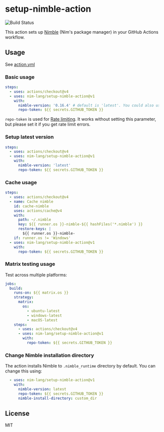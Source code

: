 # setup-nimble-action

![Build Status](https://github.com/nim-lang/setup-nimble-action/workflows/build/badge.svg)

This action sets up [Nimble](https://github.com/nim-lang/nimble) (Nim's package manager) in your GitHub Actions workflow.

## Usage

See [action.yml](action.yml)

### Basic usage

```yaml
steps:
  - uses: actions/checkout@v4
  - uses: nim-lang/setup-nimble-action@v1
    with:
      nimble-version: '0.16.4' # default is 'latest'. You could also use `nightly` to get #HEAD
      repo-token: ${{ secrets.GITHUB_TOKEN }}
```

`repo-token` is used for [Rate limiting](https://docs.github.com/rest/overview/resources-in-the-rest-api#rate-limiting).
It works without setting this parameter, but please set it if you get rate limit errors.

### Setup latest version

```yaml
steps:
  - uses: actions/checkout@v4
  - uses: nim-lang/setup-nimble-action@v1
    with:
      nimble-version: 'latest'
      repo-token: ${{ secrets.GITHUB_TOKEN }}
```

### Cache usage

```yaml
steps:
  - uses: actions/checkout@v4
  - name: Cache nimble
    id: cache-nimble
    uses: actions/cache@v4
    with:
      path: ~/.nimble
      key: ${{ runner.os }}-nimble-${{ hashFiles('*.nimble') }}
      restore-keys: |
        ${{ runner.os }}-nimble-
    if: runner.os != 'Windows'
  - uses: nim-lang/setup-nimble-action@v1
    with:
      repo-token: ${{ secrets.GITHUB_TOKEN }}
```

### Matrix testing usage

Test across multiple platforms:

```yaml
jobs:
  build:
    runs-on: ${{ matrix.os }}
    strategy:
      matrix:
        os:
          - ubuntu-latest
          - windows-latest
          - macOS-latest
    steps:
      - uses: actions/checkout@v4
      - uses: nim-lang/setup-nimble-action@v1
        with:
          repo-token: ${{ secrets.GITHUB_TOKEN }}
```

### Change Nimble installation directory

The action installs Nimble to `.nimble_runtime` directory by default. You can change this using:

```yaml
  - uses: nim-lang/setup-nimble-action@v1
    with:
      nimble-version: latest
      repo-token: ${{ secrets.GITHUB_TOKEN }}
      nimble-install-directory: custom_dir
```

## License

MIT

